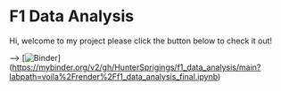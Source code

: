 # F1 Data Analysis

Hi, welcome to my project please click the button below to check it out!

-->
\[![Binder](https://mybinder.org/badge_logo.svg)](https://mybinder.org/v2/gh/HunterSprigings/f1_data_analysis/main?labpath=voila%2Frender%2Ff1_data_analysis_final.ipynb)
